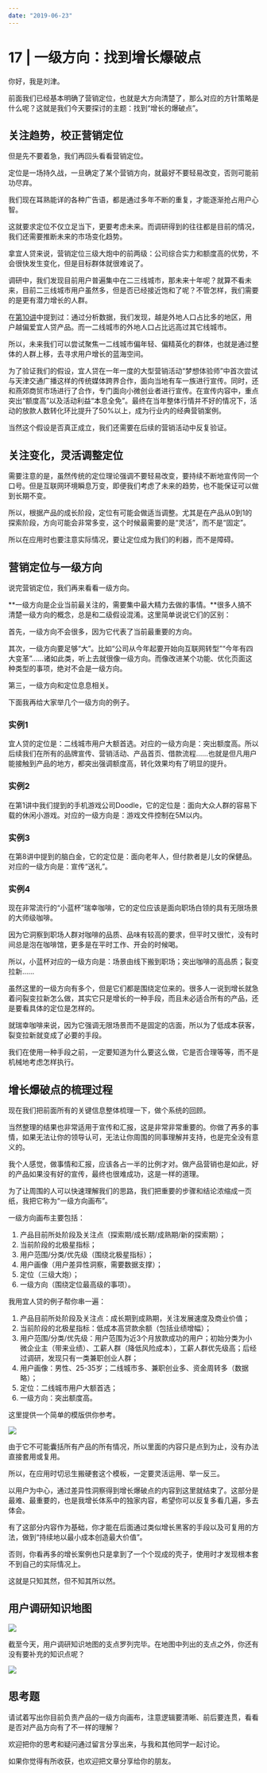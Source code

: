```yaml
---
date: "2019-06-23"
---  
```

      
# 17 | 一级方向：找到增长爆破点
你好，我是刘津。

前面我们已经基本明确了营销定位，也就是大方向清楚了，那么对应的方针策略是什么呢？这就是我们今天要探讨的主题：找到“增长的爆破点”。

## 关注趋势，校正营销定位

但是先不要着急，我们再回头看看营销定位。

定位是一场持久战，一旦确定了某个营销方向，就最好不要轻易改变，否则可能前功尽弃。

我们现在耳熟能详的各种广告语，都是通过多年不断的重复，才能逐渐抢占用户心智。

这就要求定位不仅立足当下，更要考虑未来。而调研得到的往往都是目前的情况，我们还需要推断未来的市场变化趋势。

拿宜人贷来说，营销定位三级大炮中的前两级：公司综合实力和额度高的优势，不会很快发生变化，但是目标群体就很难说了。

调研中，我们发现目前用户普遍集中在二三线城市，那未来十年呢？就算不看未来，目前二三线城市用户虽然多，但是否已经接近饱和了呢？不管怎样，我们需要的是更有潜力增长的人群。

在[第10讲](https://time.geekbang.org/column/article/92899)中提到过：通过分析数据，我们发现，越是外地人口占比多的地区，用户越偏爱宜人贷产品。而一二线城市的外地人口占比远高过其它线城市。

所以，未来我们可以尝试聚焦一二线城市偏年轻、偏精英化的群体，也就是通过整体的人群上移，去寻求用户增长的蓝海空间。

为了验证我们的假设，宜人贷在一年一度的大型营销活动“梦想体验师”中首次尝试与天津交通广播这样的传统媒体跨界合作，面向当地有车一族进行宣传。同时，还和燕郊商贸市场进行了合作，专门面向小微创业者进行宣传。在宣传内容中，重点突出“额度高”以及活动利益“本息全免”。最终在当年整体行情并不好的情况下，活动的放款人数转化环比提升了50\%以上，成为行业内的经典营销案例。

<!-- [[[read_end]]] -->

当然这个假设是否真正成立，我们还需要在后续的营销活动中反复验证。

## 关注变化，灵活调整定位

需要注意的是，虽然传统的定位理论强调不要轻易改变，要持续不断地宣传同一个口号。但是互联网环境瞬息万变，即便我们考虑了未来的趋势，也不能保证可以做到长期不变。

所以，根据产品的成长阶段，定位有可能会做适当调整。尤其是在产品从0到1的探索阶段，方向可能会非常多变，这个时候最需要的是“灵活”，而不是“固定”。

所以在应用时也要注意实际情况，要让定位成为我们的利器，而不是障碍。

## 营销定位与一级方向

说完营销定位，我们再来看看一级方向。

**一级方向是企业当前最关注的，需要集中最大精力去做的事情。**很多人搞不清楚一级方向的概念，总是和二级假设混淆。这里简单说说它们的区别：

首先，一级方向不会很多，因为它代表了当前最重要的方向。

其次，一级方向要足够“大”。比如“公司从今年起要开始向互联网转型”“今年有四大变革”……诸如此类，听上去就很像一级方向。而像改进某个功能、优化页面这种类型的事项，绝对不会是一级方向。

第三，一级方向和定位息息相关。

下面我再给大家举几个一级方向的例子。

### 实例1

宜人贷的定位是：二线城市用户大额首选。对应的一级方向是：突出额度高。所以后续我们在所有的品牌宣传、营销活动、产品首页、借款流程……也就是但凡用户能接触到产品的地方，都突出强调额度高，转化效果均有了明显的提升。

### 实例2

在第1讲中我们提到的手机游戏公司Doodle，它的定位是：面向大众人群的容易下载的休闲小游戏。对应的一级方向是：游戏文件控制在5M以内。

### 实例3

在第8讲中提到的脑白金，它的定位是：面向老年人，但付款者是儿女的保健品。对应的一级方向是：宣传“送礼”。

### 实例4

现在非常流行的“小蓝杯”瑞幸咖啡，它的定位应该是面向职场白领的具有无限场景的大师级咖啡。

因为它洞察到职场人群对咖啡的品质、品味有较高的要求，但平时又很忙，没有时间总是泡在咖啡馆，更多是在平时工作、开会的时候喝。

所以，小蓝杯对应的一级方向是：场景由线下搬到职场；突出咖啡的高品质；裂变拉新……

虽然这里的一级方向有多个，但是它们都是围绕定位来的。很多人一说到增长就急着问裂变拉新怎么做，其实它只是增长的一种手段，而且未必适合所有的产品，还是要看具体的定位是怎样的。

就瑞幸咖啡来说，因为它强调无限场景而不是固定的店面，所以为了低成本获客，裂变拉新就变成了必要的手段。

我们在使用一种手段之前，一定要知道为什么要这么做，它是否合理等等，而不是机械地考虑怎样执行。

## 增长爆破点的梳理过程

现在我们把前面所有的关键信息整体梳理一下，做个系统的回顾。

当然整理的结果也非常适用于宣传和汇报，这是非常非常重要的。你做了再多的事情，如果无法让你的领导认可，无法让你周围的同事理解并支持，也是完全没有意义的。

我个人感觉，做事情和汇报，应该各占一半的比例才对。做产品营销也是如此，好的产品如果没有好的宣传，最终也很难成功，这是一样的道理。

为了让周围的人可以快速理解我们的思路，我们把重要的步骤和结论浓缩成一页纸，我把它称为“一级方向画布”。

一级方向画布主要包括：

1.  产品目前所处阶段及关注点（探索期/成长期/成熟期/新的探索期）；
2.  当前阶段的北极星指标；
3.  用户范围/分类/优先级（围绕北极星指标）；
4.  用户画像（用户差异性洞察，需要数据支撑）；
5.  定位（三级大炮）；
6.  一级方向（围绕定位最高级的事项）。

我用宜人贷的例子帮你串一遍：

1.  产品目前所处阶段及关注点：成长期到成熟期，关注发展速度及商业价值；
2.  当前阶段的北极星指标：低成本高贷款余额（包括业绩增幅）；
3.  用户范围/分类/优先级：用户范围为近3个月放款成功的用户；初始分类为小微企业主（带来业绩）、工薪人群（降低风险成本），工薪人群优先级高；后经过调研，发现只有一类兼职创业人群；
4.  用户画像：男性、25-35岁；二线城市多、兼职创业多、资金周转多（数据略）；
5.  定位：二线城市用户大额首选；
6.  一级方向：突出额度高。

这里提供一个简单的模版供你参考。

![](./httpsstatic001geekbangorgresourceimage860b86c927422d236cf8df959b2eff0ade0b.png)

由于它不可能囊括所有产品的所有情况，所以里面的内容只是点到为止，没有办法直接套用或复用。

所以，在应用时切忌生搬硬套这个模板，一定要灵活运用、举一反三。

以用户为中心，通过差异性洞察得到增长爆破点的内容到这里就结束了。这部分是最难、最重要的，也是我增长体系中的独家内容，希望你可以反复多看几遍，多去体会。

有了这部分内容作为基础，你才能在后面通过类似增长黑客的手段以及可复用的方法，做到“持续地以最小成本创造最大价值”。

否则，你看再多的增长案例也只是拿到了一个个现成的壳子，使用时才发现根本套不到自己的实际情况上。

这就是只知其然，但不知其所以然。

## 用户调研知识地图

![](./httpsstatic001geekbangorgresourceimaged4d2d4f9ee9252f36a57f1c95d1202c7f3d2.png)

截至今天，用户调研知识地图的支点罗列完毕。在地图中列出的支点之外，你还有没有要补充的知识点呢？

![](./httpsstatic001geekbangorgresourceimagee455e4d5af4f94687913eb0ef1bdcaeba055.png)

## 思考题

请试着写出你目前负责产品的一级方向画布，注意逻辑要清晰、前后要连贯，看看是否对产品方向有了不一样的理解？

欢迎把你的思考和疑问通过留言分享出来，与我和其他同学一起讨论。

如果你觉得有所收获，也欢迎把文章分享给你的朋友。